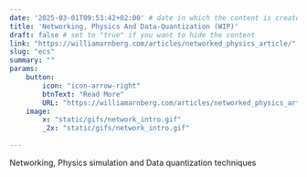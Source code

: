 ```yaml
---
date: '2025-03-01T09:53:42+02:00' # date in which the content is created - defaults to "today"
title: 'Networking, Physics And Data-Quantization (WIP)'
draft: false # set to "true" if you want to hide the content 
link: "https://williamarnberg.com/articles/networked_physics_article/" # optional URL to link the logo to
slug: "ecs"
summary: ""
params:
    button:
        icon: "icon-arrow-right"
        btnText: "Read More"
        URL: "https://williamarnberg.com/articles/networked_physics_article/"
    image:  
        x: "static/gifs/network_intro.gif"
        _2x: "static/gifs/network_intro.gif"
       
---
```


Networking, Physics simulation and Data quantization techniques
